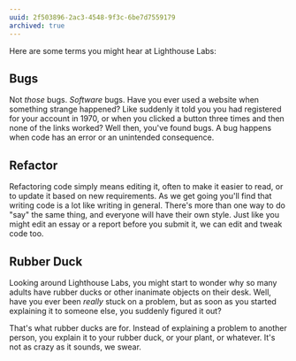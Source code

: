 ```yaml
---
uuid: 2f503896-2ac3-4548-9f3c-6be7d7559179
archived: true
---
```


Here are some terms you might hear at Lighthouse Labs:

## Bugs

Not *those* bugs. *Software* bugs. Have you ever used a website when something strange happened? Like suddenly it told you you had registered for your account in 1970, or when you clicked a button three times and then none of the links worked? Well then, you've found bugs. A bug happens when code has an error or an unintended consequence.

## Refactor

Refactoring code simply means editing it, often to make it easier to read, or to update it based on new requirements. As we get going you'll find that writing code is a lot like writing in general. There's more than one way to do "say" the same thing, and everyone will have their own style. Just like you might edit an essay or a report before you submit it, we can edit and tweak code too.

## Rubber Duck

Looking around Lighthouse Labs, you might start to wonder why so many adults have rubber ducks or other inanimate objects on their desk. Well, have you ever been _really_ stuck on a problem, but as soon as you started explaining it to someone else, you suddenly figured it out?

That's what rubber ducks are for. Instead of explaining a problem to another person, you explain it to your rubber duck, or your plant, or whatever. It's not as crazy as it sounds, we swear.
